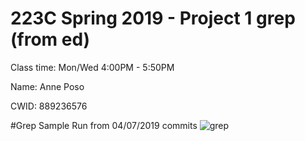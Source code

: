 # 223C Spring 2019 - Project 1 grep (from ed)

Class time: Mon/Wed 4:00PM - 5:50PM

Name: Anne Poso

CWID: 889236576

#Grep Sample Run from 04/07/2019 commits
![grep](https://user-images.githubusercontent.com/43505612/57343825-c1142000-70f9-11e9-8f4d-2b3c5bf24854.png)
